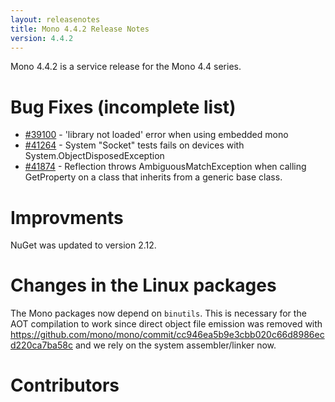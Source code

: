 ```yaml
---
layout: releasenotes
title: Mono 4.4.2 Release Notes
version: 4.4.2
---
```


Mono 4.4.2 is a service release for the Mono 4.4 series.

Bug Fixes (incomplete list)
=========

* [#39100](https://bugzilla.xamarin.com/show_bug.cgi?id=39100) -  'library not loaded' error when using embedded mono
* [#41264](https://bugzilla.xamarin.com/show_bug.cgi?id=41264) - System "Socket" tests fails on devices with System.ObjectDisposedException
* [#41874](https://bugzilla.xamarin.com/show_bug.cgi?id=41874) - Reflection throws AmbiguousMatchException when calling GetProperty on a class that inherits from a generic base class.

Improvments
===========

NuGet was updated to version 2.12.

Changes in the Linux packages
=============================

The Mono packages now depend on `binutils`. This is necessary for the AOT compilation to work since direct object file
emission was removed with https://github.com/mono/mono/commit/cc946ea5b9e3cbb020c66d8986ecd220ca7ba58c and we rely on
the system assembler/linker now.

Contributors
============


